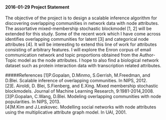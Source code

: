 #### 2016-01-29 Project Statement

The objective of the project is to design a scalable inference algorithm for discovering overlapping communities in network data with node attributes. The assortative mixed-membership stochastic blockmodel [1, 2] will be extended for this study. Some of the recent work which I have come across identifies overlapping communities for latent [3] and categorical node attributes [4]. It will be interesting to extend this line of work for attributes consisting of arbitrary features.  I will explore the Enron corpus of email communication network and topic proportions obtained from the Author-Topic model as the node attributes. I hope to also find a biological network dataset such as protein interaction data with transcription related attributes. 

#####References
[1]P.Gopalan, D.Minmo, S.Gerrish, M.Freedman, and D.Blei. Scalable inference of overlapping communities. In NIPS, 2012.  
[2]E. Airoldi, D. Blei, S.Fienberg, and E.Xing. Mixed membership stochastic blockmodels. Journal of Machine Learning Research, 9:1981-2014,2008.  
[3]P.Gopalan, C.Wang, D.Blei. Modeling overlapping communities with node popularities. In NIPS, 2013.  
[4]M.Kim and J.Leskovec. Modelling social networks with node attributes using the multiplicative attribute graph model. In UAI, 2001.  
